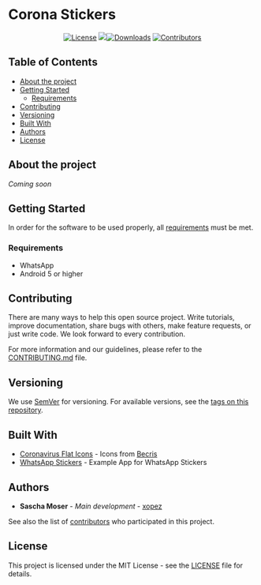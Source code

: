 # Corona Stickers
<p align="center">
    <a href="https://github.com/xopez/Corona-Stickers/blob/master/LICENSE"><img src="https://img.shields.io/github/license/xopez/Corona-Stickers?label=License&labelColor=30363D&color=2FBF50" alt="License"></a>
    <a href="https://github.com/xopez/Corona-Stickers/commits/master"><img src="https://img.shields.io/github/commit-activity/m/xopez/Corona-Stickers?color=blue></a>
    <a href="https://github.com/xopez/Corona-Stickers/releases"><img src="https://img.shields.io/github/downloads/xopez/Corona-Stickers/total?label=Downloads&labelColor=30363D&color=2FBF50" alt="Downloads"></a>
    <a href="https://github.com/xopez/Corona-Stickers/graphs/contributors"><img src="https://img.shields.io/github/contributors/xopez/Corona-Stickers?label=Contributors&labelColor=30363D&color=2FBF50" alt="Contributors"></a>
</p>

## Table of Contents
* [About the project](#about-the-project)
* [Getting Started](#getting-started)
    * [Requirements](#requirements)
* [Contributing](#contributing)
* [Versioning](#versioning)
* [Built With](#built-with)
* [Authors](#authors)
* [License](#license)

## About the project
*Coming soon*

## Getting Started
In order for the software to be used properly, all [requirements](#requirements) must be met.

### Requirements
* WhatsApp
* Android 5 or higher

## Contributing
There are many ways to help this open source project. Write tutorials, improve documentation, share bugs with others, make feature requests, or just write code. We look forward to every contribution.

For more information and our guidelines, please refer to the [CONTRIBUTING.md](CONTRIBUTING.md) file.

## Versioning
We use [SemVer](http://semver.org/) for versioning. For available versions, see the [tags on this repository](https://github.com/xopez/Corona-Stickers/tags). 

## Built With
* [Coronavirus Flat Icons](https://www.iconfinder.com/iconsets/coronavirus-flat) - Icons from [Becris](https://www.iconfinder.com/becris)
* [WhatsApp Stickers](https://github.com/WhatsApp/stickers) - Example App for WhatsApp Stickers

## Authors
* **Sascha Moser** - *Main development* - [xopez](https://github.com/xopez)

See also the list of [contributors](https://github.com/xopez/Corona-Stickers/graphs/contributors) who participated in this project.

## License
This project is licensed under the MIT License - see the [LICENSE](LICENSE) file for details.
